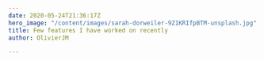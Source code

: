 ```yaml
---
date: 2020-05-24T21:36:17Z
hero_image: "/content/images/sarah-dorweiler-9Z1KRIfpBTM-unsplash.jpg"
title: Few features I have worked on recently
author: OlivierJM

---
```

